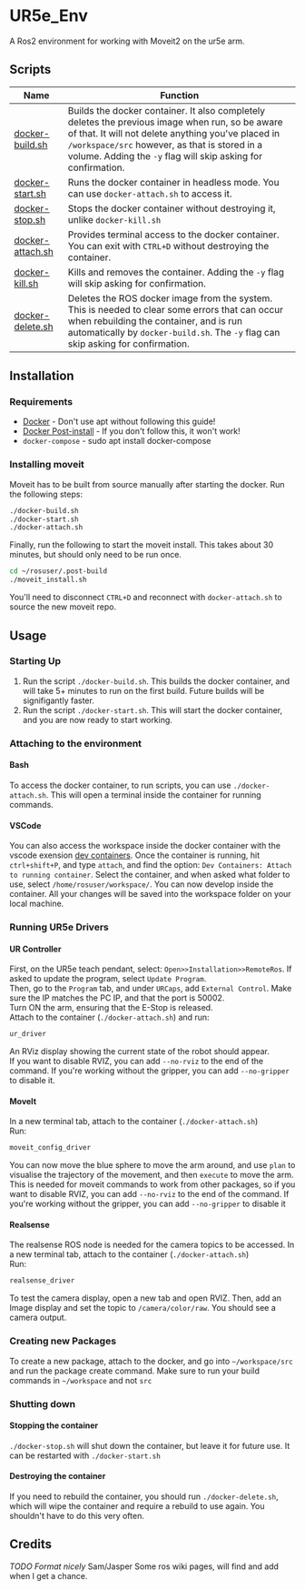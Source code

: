 # UR5e_Env

A Ros2 environment for working with Moveit2 on the ur5e arm.

## Scripts

|Name|Function|
|-|-|
|[docker-build.sh](https://github.com/Kibibibit/UR5e_Env/blob/main/docker-build.sh)| Builds the docker container. It also completely deletes the previous image when run, so be aware of that. It will not delete anything you've placed in `/workspace/src` however, as that is stored in a volume. Adding the `-y` flag will skip asking for confirmation.|
|[docker-start.sh](https://github.com/Kibibibit/UR5e_Env/blob/main/docker-start.sh)| Runs the docker container in headless mode. You can use `docker-attach.sh` to access it. |
|[docker-stop.sh](https://github.com/Kibibibit/UR5e_Env/blob/main/docker-stop.sh)| Stops the docker container without destroying it, unlike `docker-kill.sh` |
|[docker-attach.sh](https://github.com/Kibibibit/UR5e_Env/blob/main/docker-attach.sh)| Provides terminal access to the docker container. You can exit with `CTRL+D` without destroying the container. |
|[docker-kill.sh](https://github.com/Kibibibit/UR5e_Env/blob/main/docker-kill.sh)| Kills and removes the container. Adding the `-y` flag will skip asking for confirmation.|
|[docker-delete.sh](https://github.com/Kibibibit/UR5e_Env/blob/main/docker-delete.sh)| Deletes the ROS docker image from the system. This is needed to clear some errors that can occur when rebuilding the container, and is run automatically by `docker-build.sh`. The `-y` flag can skip asking for confirmation.|

## Installation
### Requirements
- [Docker](https://docs.docker.com/engine/install/ubuntu/) - Don't use apt without following this guide!
- [Docker Post-install](https://docs.docker.com/engine/install/linux-postinstall/) - If you don't follow this, it won't work!
- `docker-compose` - sudo apt install docker-compose

### Installing moveit
Moveit has to be built from source manually after starting the docker. Run the following steps:
```bash
./docker-build.sh
./docker-start.sh
./docker-attach.sh
```
Finally, run the following to start the moveit install. This takes about 30 minutes, but should only need to be run once.
```bash
cd ~/rosuser/.post-build
./moveit_install.sh
```
You'll need to disconnect `CTRL+D` and reconnect with `docker-attach.sh` to source the new moveit repo. 


## Usage

### Starting Up
1. Run the script `./docker-build.sh`. This builds the docker container, and will take 5+ minutes to run on the first build. Future builds will be signifigantly faster.
2. Run the script `./docker-start.sh`. This will start the docker container, and you are now ready to start working.

### Attaching to the environment
#### Bash
To access the docker container, to run scripts, you can use `./docker-attach.sh`. This will open a terminal inside the container for running commands.
#### VSCode
You can also access the workspace inside the docker container with the vscode exension [dev containers](https://marketplace.visualstudio.com/items?itemName=ms-vscode-remote.remote-containers). Once the container is running, hit `ctrl+shift+P`, and type `attach`, and find the option: `Dev Containers: Attach to running container`. Select the container, and when asked what folder to use, select `/home/rosuser/workspace/`. You can now develop inside the container. All your changes will be saved into the workspace folder on your local machine.

### Running UR5e Drivers
#### UR Controller
First, on the UR5e teach pendant, select: `Open>>Installation>>RemoteRos`. If asked to update the program, select `Update Program`.<br/>
Then, go to the `Program` tab, and under `URCaps`, add `External Control`. Make sure the IP matches the PC IP, and that the port is 50002.<br/>
Turn ON the arm, ensuring that the E-Stop is released.<br/>
Attach to the container (`./docker-attach.sh`) and run:
```sh
ur_driver
```
An RViz display showing the current state of the robot should appear.<br/>
If you want to disable RVIZ, you can add `--no-rviz` to the end of the command. If you're working without the gripper, you can add `--no-gripper` to disable it.<br/> 
#### MoveIt
In a new terminal tab, attach to the container (`./docker-attach.sh`) <br/>
Run:
```sh
moveit_config_driver
```
You can now move the blue sphere to move the arm around, and use `plan` to visualise the trajectory of the movement, and then `execute` to move the arm. <br/>
This is needed for moveit commands to work from other packages, so if you want to disable RVIZ, you can add `--no-rviz` to the end of the command. If you're working without the gripper, you can add `--no-gripper` to disable it <br/>

#### Realsense
The realsense ROS node is needed for the camera topics to be accessed.
In a new terminal tab, attach to the container (`./docker-attach.sh`) <br/>
Run:
```sh
realsense_driver
```
To test the camera display, open a new tab and open RVIZ. Then, add an Image display and set the topic to `/camera/color/raw`. You should see a camera output.

### Creating new Packages
To create a new package, attach to the docker, and go into `~/workspace/src` and run the package create command. Make sure to run your build commands in `~/workspace` and not `src`

### Shutting down
#### Stopping the container
`./docker-stop.sh` will shut down the container, but leave it for future use. It can be restarted with `./docker-start.sh`
#### Destroying the container
If you need to rebuild the container, you should run `./docker-delete.sh`, which will wipe the container and require a rebuild to use again. You shouldn't have to do this very often.


## Credits
*TODO Format nicely*
Sam/Jasper
Some ros wiki pages, will find and add when I get a chance.

